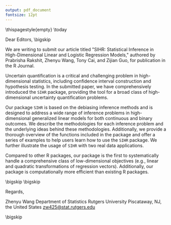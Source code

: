 ```yaml
---
output: pdf_document
fontsize: 12pt
---
```


\thispagestyle{empty}
\today

Dear Editors,
\bigskip

We are writing to submit our article titled "SIHR: Statistical Inference in High-Dimensional Linear and Logistic Regression Models," authored by Prabrisha Rakshit, Zhenyu Wang, Tony Cai, and Zijian Guo, for publication in the R Journal.

Uncertain quantification is a critical and challenging problem in high-dimensional statistics, including confidence interval construction and hypothesis testing. In the submitted paper, we have comprehensively introduced the `SIHR` package, providing the tool for a broad class of high-dimensional uncertainty quantification problems.

Our package `SIHR` is based on the debiasing inference methods and is designed to address a wide range of inference problems in high-dimensional generalized linear models for both continuous and binary outcomes. We describe the methodologies for each inference problem and the underlying ideas behind these methodologies. Additionally, we provide a thorough overview of the functions included in the package and offer a series of examples to help users learn how to use the `SIHR` package. We further illustrate the usage of `SIHR` with two real data applications.

Compared to other R packages, our package is the first to systematically handle a comprehensive class of low-dimensional objectives (e.g., linear and quadratic transformations of regression vectors). Additionally, our package is computationally more efficient than existing R packages.  
 
 
\bigskip
\bigskip

Regards,
    
    
    
Zhenyu Wang
Department of Statistics
Rutgers University
Piscataway, NJ, the United States
zw425@stat.rutgers.edu

\bigskip
